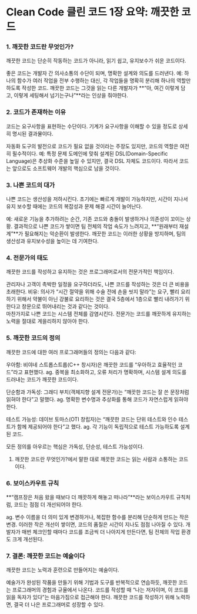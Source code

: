 # Clean Code 클린 코드 1장 요약: 깨끗한 코드

### 1. 깨끗한 코드란 무엇인가?
깨끗한 코드는 단순히 작동하는 코드가 아니라, 읽기 쉽고, 유지보수가 쉬운 코드이다.

좋은 코드는 개발자 간 의사소통의 수단이 되며, 명확한 설계와 의도를 드러낸다.
예: 하나의 함수가 여러 작업을 전부 수행하는 대신, 각 작업들을 명확히 분리해 하나의 역할만 하도록 작성한 코드.
깨끗한 코드는 그것을 읽는 다른 개발자가 **“아, 여긴 이렇게 담고, 이렇게 세팅해서 넘기는구나”**라는 인상을 줘야한다.

### 2. 코드가 존재하는 이유
코드는 요구사항을 표현하는 수단이다. 
기계가 요구사항을 이해할 수 있을 정도로 상세히 명시된 결과물이다.

자동화 도구의 발전으로 코드가 필요 없을 것이라는 주장도 있지만, 코드의 역할은 여전히 필수적이다.
예: 특정 문제 도메인에 맞춰 설계된 DSL(Domain-Specific Language)은 추상화 수준을 높일 수 있지만, 
결국 DSL 자체도 코드이다.
따라서 코드는 앞으로도 소프트웨어 개발의 핵심으로 남을 것이다.

### 3. 나쁜 코드의 대가
나쁜 코드는 생산성을 저하시킨다. 초기에는 빠르게 개발이 가능하지만, 
시간이 지나서 유지 보수할 때에는 코드의 복잡성과 문제 해결 시간이 늘어난다.

예: 새로운 기능을 추가하려는 순간, 기존 코드와 충돌이 발생하거나 의존성이 꼬이는 상황.
결과적으로 나쁜 코드가 쌓이면 팀 전체의 작업 속도가 느려지고, **“원래부터 재설계”**가 필요해지는 악순환이 발생한다.
깨끗한 코드는 이러한 상황을 방지하며, 팀의 생산성과 유지보수성을 높이는 데 기여한다.

### 4. 전문가의 태도
깨끗한 코드를 작성하고 유지하는 것은 프로그래머로서의 전문가적인 책임이다.

관리자나 고객이 촉박한 일정을 요구하더라도, 나쁜 코드를 작성하는 것은 더 큰 비용을 초래한다.
비유: 의사가 “시간 절약을 위해 수술 전에 손을 씻지 말라”는 요구, 빨리 요리하기 위해서 약불이 아닌 강불로 요리하는 것은
결국 5층에서 1층으로 빨리 내려가기 위한다고 창문으로 뛰어내리는 것과 같다는 것이다.  
마찬가지로 나쁜 코드는 시스템 전체를 감염시킨다.
전문가는 코드를 깨끗하게 유지하는 노력을 절대로 게을리하지 않아야 한다.

### 5. 깨끗한 코드의 정의
깨끗한 코드에 대한 여러 프로그래머들의 정의는 다음과 같다:

우아함: 비야네 스트롭스트룹(C++ 창시자)은 깨끗한 코드를 “우아하고 효율적인 코드”라고 표현했다. 
ag. 중복을 최소화하고, 오류 처리가 명확하며, 시스템 설계 의도를 드러내는 코드가 깨끗한 코드이다.

단순함과 가독성: 그래디 부치(객체지향 설계 전문가)는 “깨끗한 코드는 잘 쓴 문장처럼 읽혀야 한다”고 말했다.
ag. 명확한 변수명과 추상화를 통해 코드가 자연스럽게 읽혀야 한다.

테스트 가능성: 데이브 토마스(OTI 창립자)는 “깨끗한 코드는 단위 테스트와 인수 테스트가 함께 제공되어야 한다”고 했다. 
ag. 각 기능이 독립적으로 테스트 가능하도록 설계된 코드.

모든 정의를 아우르는 핵심은 가독성, 단순성, 테스트 가능성이다. 
1. 깨끗한 코드란 무엇인가?에서 말한 대로 깨끗한 코드는 읽는 사람과 소통하는 코드이다.

### 6. 보이스카우트 규칙
**“캠프장은 처음 왔을 때보다 더 깨끗하게 해놓고 떠나라”**라는 보이스카우트 규칙처럼, 코드는 점점 더 개선되어야 한다.

ag. 변수 이름을 더 의미 있게 변경하거나, 복잡한 함수를 분리해 단순하게 만드는 작은 변경.
이러한 작은 개선이 쌓이면, 코드의 품질은 시간이 지나도 점점 나아질 수 있다.
개발자가 매번 체크인할 때마다 코드를 조금씩 더 나아지게 만든다면, 팀 전체의 작업 환경도 크게 개선된다.

### 7. 결론: 깨끗한 코드는 예술이다
깨끗한 코드는 노력과 훈련으로 만들어지는 예술이다.

예술가가 완성된 작품을 만들기 위해 기법과 도구를 반복적으로 연습하듯, 깨끗한 코드는 프로그래머의 경험과 규율에서 나온다.
코드를 작성할 때 “나는 저자이며, 이 코드를 읽을 독자가 있다”는 마음가짐으로 접근해야 한다.
깨끗한 코드를 작성하기 위해 노력하면, 결국 더 나은 프로그래머로 성장할 수 있다.